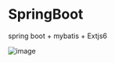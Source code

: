 # SpringBoot
spring boot + mybatis + Extjs6

![image](https://github.com/ghuan/SpringBoot/blob/master/Dzbl/1.png)
